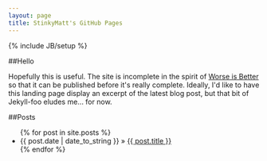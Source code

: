 ```yaml
---
layout: page
title: StinkyMatt's GitHub Pages
---
```

{% include JB/setup %}

##Hello

Hopefully this is useful. The site is incomplete in the spirit of [Worse is Better](http://en.wikipedia.org/wiki/Worse_is_better) so that it can be published before it's really complete. Ideally, I'd like to have this landing page display an excerpt of the latest blog post, but that bit of Jekyll-foo eludes me... for now.

##Posts
<ul class="posts">
  {% for post in site.posts %}
    <li><span>{{ post.date | date_to_string }}</span> &raquo; <a href="{{ BASE_PATH }}{{ post.url }}">{{ post.title }}</a></li>
  {% endfor %}
</ul>


